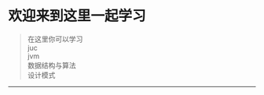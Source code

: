 # <i class="fa fa-hand-o-right"></i>  欢迎来到这里一起学习

> 在这里你可以学习  
> juc   
> jvm   
> 数据结构与算法   
> 设计模式

--- 
    

